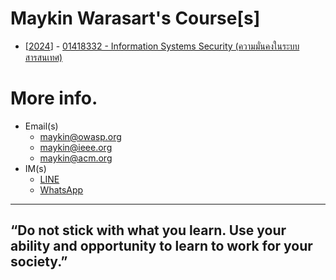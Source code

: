 # Maykin Warasart's Course[s]

+ [[2024](2024)] - [01418332 - Information Systems Security (ความมั่นคงในระบบสารสนเทศ)](2024)

# More info. 
* Email(s)
	- [maykin@owasp.org](mailto:maykin@owasp.org)
	- [maykin@ieee.org](mailto:maykin@ieee.org)
	- [maykin@acm.org](mailto:maykin@acm.org)
* IM(s)
	- [LINE](https://line.me/R/ti/p/@maykin) 
	- [WhatsApp](https://api.whatsapp.com/send?phone=66832725900)

---

## **“Do not stick with what you learn. Use your ability and opportunity to learn to work for your society.”**
